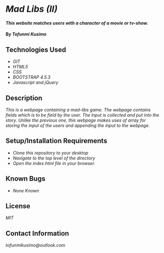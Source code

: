 # _Mad Libs (II)_

#### _This website matches users with a character of a movie or tv-show._

#### By _**Tofunmi Kusimo**_

## Technologies Used

* _GIT_
* _HTML5_
* _CSS_
* _BOOTSTRAP 4.5.3_
* _Javascript and jQuery_


## Description


_This is a webpage containing a mad-libs game. The webpage contains fields which is to be field by the user. The input is collected and put into the story. Unlike the previous one, this webpage makes uses of array for storing the input of the users and appending the input to the webpage._

## Setup/Installation Requirements

* _Clone this repository to your desktop_
* _Navigate to the top level of the directory_
* _Open the index.html file in your browser._


## Known Bugs

* _None Known_


## License

_MIT_

## Contact Information

_tofunmikusimo@outlook.com_
